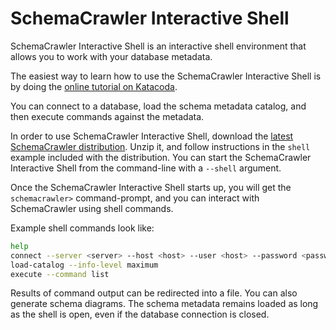 # SchemaCrawler Interactive Shell

SchemaCrawler Interactive Shell is an interactive shell environment that allows you to work with your database metadata. 

The easiest way to learn how to use the SchemaCrawler Interactive Shell is by doing the [online tutorial on Katacoda](https://www.katacoda.com/schemacrawler/scenarios/schemacrawler-shell).

You can connect to a database, load the schema metadata catalog, and then execute commands against the metadata.

In order to use SchemaCrawler Interactive Shell, download the [latest SchemaCrawler distribution](http://github.com/schemacrawler/SchemaCrawler/releases/). 
Unzip it, and follow instructions in the `shell` example included with the distribution. You can start the SchemaCrawler Interactive Shell from the command-line with a `--shell` argument.

Once the SchemaCrawler Interactive Shell starts up, you will get the `schemacrawler>` command-prompt, and you can interact with SchemaCrawler using shell commands.

Example shell commands look like:

```sh
help
connect --server <server> --host <host> --user <host> --password <password> --database <database>
load-catalog --info-level maximum
execute --command list
```

Results of command output can be redirected into a file. You can also generate schema diagrams. 
The schema metadata remains loaded as long as the shell is open, even if the database connection is closed.